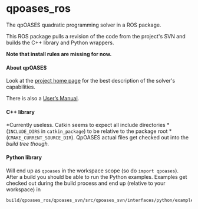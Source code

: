 # qpoases_ros

The qpOASES quadratic programming solver in a ROS package.

This ROS package pulls a revision of the code from the project's SVN and builds
the C++ library and Python wrappers.

**Note that install rules are missing for now.**

#### About qpOASES

Look at the [project home page](https://projects.coin-or.org/qpOASES) for the
best description of the solver's capabilities.

There is also a
[User’s Manual](http://www.coin-or.org/qpOASES/doc/3.0/manual.pdf).

#### C++ library

*Currently useless. Catkin seems to expect all include directories
*(`INCLUDE_DIRS` in `catkin_package`) to be relative to the package root
*(`CMAKE_CURRENT_SOURCE_DIR`). QpOASES actual files get checked out into the
*build tree though.*

#### Python library

Will end up as `qpoases` in the workspace scope (so do `import qpoases`). After
a build you should be able to run the Python examples. Examples get checked out
during the build process and end up (relative to your workspace) in

```
build/qpoases_ros/qpoases_svn/src/qpoases_svn/interfaces/python/examples/
```
